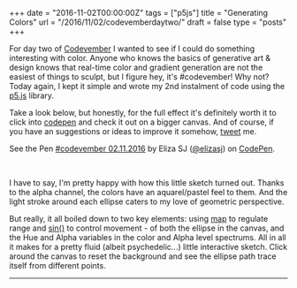 +++
date = "2016-11-02T00:00:00Z"
tags = ["p5js"]
title = "Generating Colors"
url = "/2016/11/02/codevemberdaytwo/"
draft = false
type = "posts"
+++

For day two of [Codevember](http://codevember.xyz/) I wanted to see if I could do something interesting with color. Anyone who knows the basics of generative art & design knows that real-time color and gradient generation are not the easiest of things to sculpt, but I figure hey, it's #codevember! Why not? Today again, I kept it simple and wrote my 2nd instalment of code using the [p5.js](http://p5js.org/) library.

Take a look below, but honestly, for the full effect it's definitely worth it to click into [codepen](http://codepen.io/elizasj/full/aBoEpm/) and check it out on a bigger canvas. And of course, if you have an suggestions or ideas to improve it somehow, [tweet](https://twitter.com/iamelizasj) me.
&nbsp;
&nbsp;


<p data-height="565" data-theme-id="light" data-slug-hash="aBoEpm" data-default-tab="js" data-user="elizasj" data-embed-version="2" data-pen-title="#codevember 02.11.2016" class="codepen">See the Pen <a href="http://codepen.io/elizasj/pen/aBoEpm/">#codevember 02.11.2016</a> by Eliza SJ (<a href="http://codepen.io/elizasj">@elizasj</a>) on <a href="http://codepen.io">CodePen</a>.</p>
<script src="https://production-assets.codepen.io/assets/embed/ei.js"></script>
&nbsp;

I have to say, I'm pretty happy with how this little sketch turned out. Thanks to the alpha channel, the colors have an aquarel/pastel feel to them. And the light stroke around each ellipse caters to my love of geometric perspective.

But really, it all boiled down to two key elements: using [map](https://p5js.org/reference/#/p5/map) to regulate range and [sin()](https://p5js.org/reference/#/p5/sin) to control movement - of both the ellipse in the canvas, and the Hue and Alpha variables in the color and Alpha level spectrums. All in all it makes for a pretty fluid (albeit psychedelic...) little interactive sketch. Click around the canvas to reset the background and see the ellipse path trace itself from different points.
&nbsp;
&nbsp;

---
